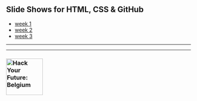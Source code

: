 ## Slide Shows for HTML, CSS & GitHub

* [week 1](https://be-hacking-hyf.github.io/slides/week-1.html)
* [week 2](https://be-hacking-hyf.github.io/slides/week-2.html)
* [week 3](https://be-hacking-hyf.github.io/slides/week-3.html)

---
---
### <a href="https://hackyourfuture.be" target="_blank"><img src="https://user-images.githubusercontent.com/18554853/63941625-4c7c3d00-ca6c-11e9-9a76-8d5e3632fe70.jpg" width="100" height="100" alt="Hack Your Future: Belgium"></img></a>
